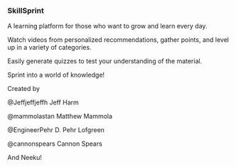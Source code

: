 ### SkillSprint

A learning platform for those who want to grow and learn every day.

Watch videos from personalized recommendations, gather points, and level up in a variety of categories.

Easily generate quizzes to test your understanding of the material.

Sprint into a world of knowledge!

Created by

@Jeffjeffjeffh
Jeff Harm

@mammolastan
Matthew Mammola

@EngineerPehr
D. Pehr Lofgreen

@cannonspears
Cannon Spears

And Neeku!
